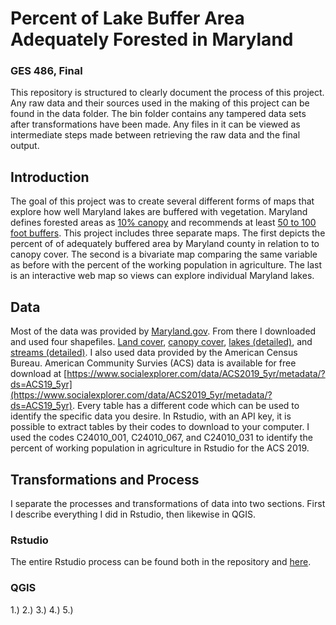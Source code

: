 # Percent of Lake Buffer Area Adequately Forested in Maryland
### GES 486, Final
This repository is structured to clearly document the process of this project. Any raw data and their sources used in the making of this project can be found in the data folder. The bin folder contains any tampered data sets after transformations have been made. Any files in it can be viewed as intermediate steps made between retrieving the raw data and the final output.

## Introduction
The goal of this project was to create several different forms of maps that explore how well Maryland lakes are buffered with vegetation. Maryland defines forested areas as [10% canopy](https://dnr.maryland.gov/forests/Pages/Forest-Tree-Data.aspx#:~:text=Resolution%3A%20The%20FIA%20considers%20a,at%20least%20120%20feet%20wide) and recommends at least [50 to 100 foot buffers](https://dnr.maryland.gov/forests/Pages/programapps/ripfbi.aspx#:~:text=Buffer%20widths%20of%2050%2D100,quality%20and%20fish%20habitat%20improvement). This project includes three separate maps. The first depicts the percent of of adequately buffered area by Maryland county in relation to to canopy cover. The second is a bivariate map comparing the same variable as before with the percent of the working population in agriculture. The last is an interactive web map so views can explore individual Maryland lakes.  

## Data
Most of the data was provided by [Maryland.gov](https://data.imap.maryland.gov/). From there I downloaded and used four shapefiles. [Land cover](https://data.imap.maryland.gov/datasets/maryland-land-use-land-cover-county-land-use-land-cover-2010?geometry=-80.737%2C38.071%2C-73.799%2C39.568), [canopy cover](https://data.imap.maryland.gov/), [lakes (detailed)](https://data.imap.maryland.gov/datasets/71a539948a5b4751b3b676aec5368ed5_3?geometry=-76.950%2C39.430%2C-76.516%2C39.523), and [streams (detailed)](https://data.imap.maryland.gov/datasets/maryland-waterbodies-rivers-and-streams-detailed?geometry=-80.737%2C38.070%2C-73.799%2C39.568). I also used data provided by the American Census Bureau. American Community Survies (ACS) data is available for free download at [https://www.socialexplorer.com/data/ACS2019_5yr/metadata/?ds=ACS19_5yr](https://www.socialexplorer.com/data/ACS2019_5yr/metadata/?ds=ACS19_5yr). Every table has a different code which can be used to identify the specific data you desire. In Rstudio, with an API key, it is possible to extract tables by their codes to download to your computer. I used the codes  C24010_001, C24010_067, and C24010_031 to identify the percent of working population in agriculture in Rstudio for the ACS 2019.

## Transformations and Process
I separate the processes and transformations of data into two sections. First I describe everything I did in Rstudio, then likewise in QGIS.

### Rstudio
The entire Rstudio process can be found both in the repository and [here](file:///C:/Users/micha/Documents/GES_486/Final/Bin_Final/Allman_Final.html).

### QGIS
1.)
2.)
3.)
4.)
5.)




